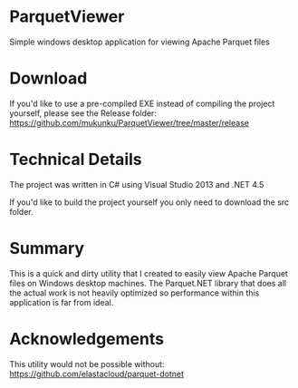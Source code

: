 # ParquetViewer
Simple windows desktop application for viewing Apache Parquet files

# Download
If you'd like to use a pre-compiled EXE instead of compiling the project yourself, please see the Release folder: https://github.com/mukunku/ParquetViewer/tree/master/release

# Technical Details
The project was written in C# using Visual Studio 2013 and .NET 4.5

If you'd like to build the project yourself you only need to download the src folder.

# Summary
This is a quick and dirty utility that I created to easily view Apache Parquet files on Windows desktop machines. 
The Parquet.NET library that does all the actual work is not heavily optimized so performance within this application
is far from ideal.

# Acknowledgements
This utility would not be possible without: https://github.com/elastacloud/parquet-dotnet
